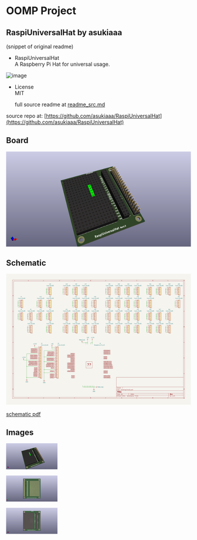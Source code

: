 # OOMP Project  
## RaspiUniversalHat  by asukiaaa  
  
(snippet of original readme)  
  
- RaspiUniversalHat  
A Raspberry Pi Hat for universal usage.  
  
![image](./image/pcb_preview.png)  
  
- License  
MIT  
  
  full source readme at [readme_src.md](readme_src.md)  
  
source repo at: [https://github.com/asukiaaa/RaspiUniversalHat](https://github.com/asukiaaa/RaspiUniversalHat)  
## Board  
  
[![working_3d.png](working_3d_600.png)](working_3d.png)  
## Schematic  
  
[![working_schematic.png](working_schematic_600.png)](working_schematic.png)  
  
[schematic pdf](working_schematic.pdf)  
## Images  
  
[![working_3d.png](working_3d_140.png)](working_3d.png)  
  
[![working_3d_back.png](working_3d_back_140.png)](working_3d_back.png)  
  
[![working_3d_front.png](working_3d_front_140.png)](working_3d_front.png)  
